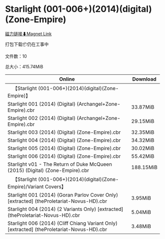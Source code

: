 # Starlight (001-006+)(2014)(digital)(Zone-Empire)

[磁力链接⬇Magnet Link](magnet:?xt=urn:btih:73ed2561bb71813c84b2c837ff70cb71e0d8092b&dn=Starlight%20%28001-006%2B%29%282014%29%28digital%29%28Zone-Empire%29)

打包下载📦仍在工事中

文件数：10

总大小：415.74MiB

Online | Download
--- | ---
&emsp;【Starlight (001-006+)(2014)(digital)(Zone-Empire)】 | 
Starlight 001 (2014) (Digital) (Archangel+Zone-Empire).cbr | 33.87MiB
Starlight 002 (2014) (Digital) (Archangel+Zone-Empire).cbr | 29.15MiB
Starlight 003 (2014) (Digital) (Zone-Empire).cbr | 32.35MiB
Starlight 004 (2014) (Digital) (Zone-Empire).cbr | 34.32MiB
Starlight 005 (2014) (Digital) (Zone-Empire).cbr | 30.02MiB
Starlight 006 (2014) (Digital) (Zone-Empire).cbr | 55.42MiB
Starlight v01 - The Return of Duke McQueen (2015) (Digital) (Zone-Empire).cbr | 188.15MiB
&emsp;【Starlight (001-006+)(2014)(digital)(Zone-Empire)/Variant Covers】 | 
Starlight 001 (2014) (Goran Parlov Cover Only) \[extracted\] (theProletariat-Novus-HD).cbr | 3.95MiB
Starlight 004 (2014) (2 Variants Only) \[extracted\] (theProletariat-Novus-HD).cbr | 5.04MiB
Starlight 006 (2014) (Cliff Chiang Variant Only) \[extracted\] (theProletariat-Novus-HD).cbr | 3.48MiB